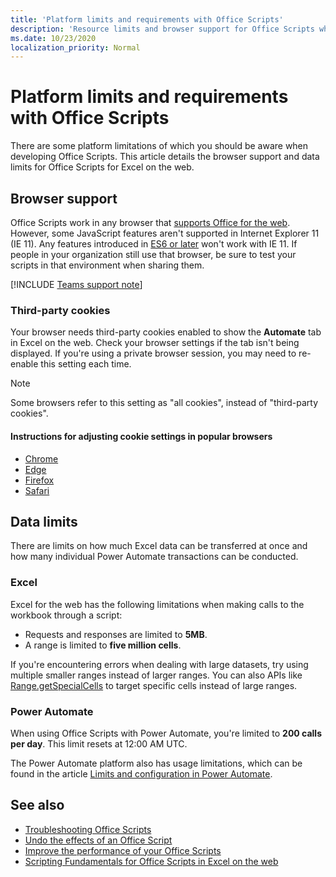 ```yaml
---
title: 'Platform limits and requirements with Office Scripts'
description: 'Resource limits and browser support for Office Scripts when used with Excel on the web'
ms.date: 10/23/2020
localization_priority: Normal
---
```


# Platform limits and requirements with Office Scripts

There are some platform limitations of which you should be aware when developing Office Scripts. This article details the browser support and data limits for Office Scripts for Excel on the web.

## Browser support

Office Scripts work in any browser that [supports Office for the web](https://support.microsoft.com/office/ad1303e0-a318-47aa-b409-d3a5eb44e452). However, some JavaScript features aren't supported in Internet Explorer 11 (IE 11). Any features introduced in [ES6 or later](https://www.w3schools.com/Js/js_es6.asp) won't work with IE 11. If people in your organization still use that browser, be sure to test your scripts in that environment when sharing them.

[!INCLUDE [Teams support note](../includes/teams-support-note.md)]

### Third-party cookies

Your browser needs third-party cookies enabled to show the **Automate** tab in Excel on the web. Check your browser settings if the tab isn't being displayed. If you're using a private browser session, you may need to re-enable this setting each time.

> [!NOTE]
> Some browsers refer to this setting as "all cookies", instead of "third-party cookies".

#### Instructions for adjusting cookie settings in popular browsers

- [Chrome](https://support.google.com/chrome/answer/95647)
- [Edge](https://support.microsoft.com/microsoft-edge/temporarily-allow-cookies-and-site-data-in-microsoft-edge-597f04f2-c0ce-f08c-7c2b-541086362bd2)
- [Firefox](https://support.mozilla.org/kb/disable-third-party-cookies)
- [Safari](https://support.apple.com/guide/safari/manage-cookies-and-website-data-sfri11471/mac)

## Data limits

There are limits on how much Excel data can be transferred at once and how many individual Power Automate transactions can be conducted.

### Excel

Excel for the web has the following limitations when making calls to the workbook through a script:

- Requests and responses are limited to **5MB**.
- A range is limited to **five million cells**.

If you're encountering errors when dealing with large datasets, try using multiple smaller ranges instead of larger ranges. You can also APIs like [Range.getSpecialCells](/javascript/api/office-scripts/excelscript/excelscript.range#getspecialcells-celltype--cellvaluetype-) to target specific cells instead of large ranges.

### Power Automate

When using Office Scripts with Power Automate, you're limited to **200 calls per day**. This limit resets at 12:00 AM UTC.

The Power Automate platform also has usage limitations, which can be found in the article [Limits and configuration in Power Automate](/power-automate/limits-and-config).

## See also

- [Troubleshooting Office Scripts](troubleshooting.md)
- [Undo the effects of an Office Script](undo.md)
- [Improve the performance of your Office Scripts](../develop/web-client-performance.md)
- [Scripting Fundamentals for Office Scripts in Excel on the web](../develop/scripting-fundamentals.md)

